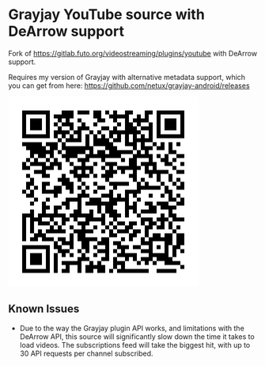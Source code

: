 # Grayjay YouTube source with DeArrow support

Fork of <https://gitlab.futo.org/videostreaming/plugins/youtube> with DeArrow support.

Requires my version of Grayjay with alternative metadata support, which you can get from here: <https://github.com/netux/grayjay-android/releases>

![Scan to add source](qr.png)

## Known Issues

- Due to the way the Grayjay plugin API works, and limitations with the DeArrow API, this source will significantly slow down the time it takes to load videos. The subscriptions feed will take the biggest hit, with up to 30 API requests per channel subscribed.
